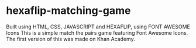 # hexaflip-matching-game
Built using HTML, CSS, JAVASCRIPT and HEXAFLIP, using FONT AWESOME Icons
This is a simple match the pairs game featuring Font Awesome Icons. The first version of this was made on Khan Academy.   
